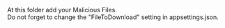 At this folder add your Malicious Files.  
Do not forget to change the "FileToDownload" setting in appsettings.json.